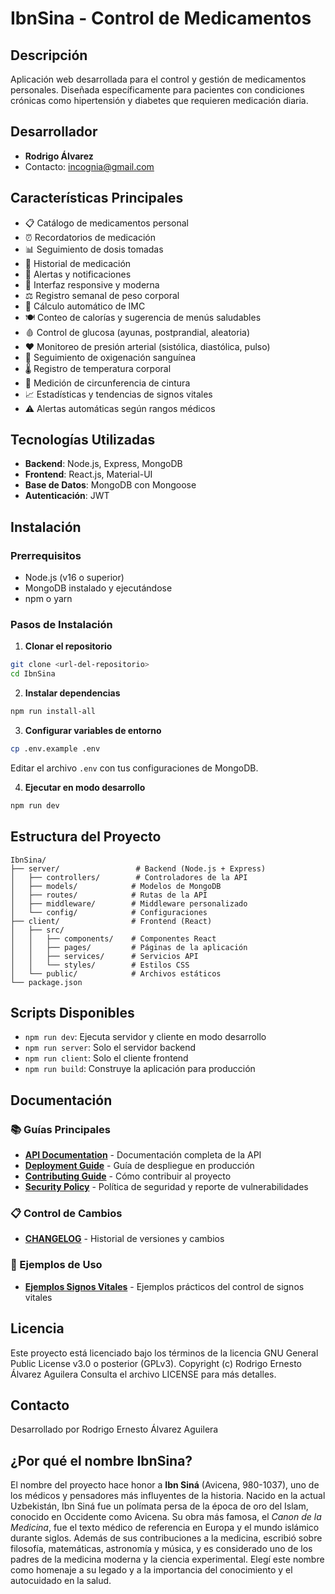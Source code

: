 # IbnSina - Control de Medicamentos

## Descripción
Aplicación web desarrollada para el control y gestión de medicamentos personales. Diseñada específicamente para pacientes con condiciones crónicas como hipertensión y diabetes que requieren medicación diaria.

## Desarrollador
- **Rodrigo Álvarez**
- Contacto: incognia@gmail.com

## Características Principales
- 📋 Catálogo de medicamentos personal
- ⏰ Recordatorios de medicación
- 📊 Seguimiento de dosis tomadas
- 📅 Historial de medicación
- 🔔 Alertas y notificaciones
- 📱 Interfaz responsive y moderna
- ⚖️ Registro semanal de peso corporal
- 🧮 Cálculo automático de IMC
- 🍽️ Conteo de calorías y sugerencia de menús saludables
- 🩸 Control de glucosa (ayunas, postprandial, aleatoria)
- ❤️ Monitoreo de presión arterial (sistólica, diastólica, pulso)
- 💨 Seguimiento de oxigenación sanguínea
- 🌡️ Registro de temperatura corporal
- 📏 Medición de circunferencia de cintura
- 📈 Estadísticas y tendencias de signos vitales
- ⚠️ Alertas automáticas según rangos médicos

## Tecnologías Utilizadas
- **Backend**: Node.js, Express, MongoDB
- **Frontend**: React.js, Material-UI
- **Base de Datos**: MongoDB con Mongoose
- **Autenticación**: JWT

## Instalación

### Prerrequisitos
- Node.js (v16 o superior)
- MongoDB instalado y ejecutándose
- npm o yarn

### Pasos de Instalación

1. **Clonar el repositorio**
```bash
git clone <url-del-repositorio>
cd IbnSina
```

2. **Instalar dependencias**
```bash
npm run install-all
```

3. **Configurar variables de entorno**
```bash
cp .env.example .env
```
Editar el archivo `.env` con tus configuraciones de MongoDB.

4. **Ejecutar en modo desarrollo**
```bash
npm run dev
```

## Estructura del Proyecto
```
IbnSina/
├── server/                 # Backend (Node.js + Express)
│   ├── controllers/        # Controladores de la API
│   ├── models/            # Modelos de MongoDB
│   ├── routes/            # Rutas de la API
│   ├── middleware/        # Middleware personalizado
│   └── config/            # Configuraciones
├── client/                # Frontend (React)
│   ├── src/
│   │   ├── components/    # Componentes React
│   │   ├── pages/         # Páginas de la aplicación
│   │   ├── services/      # Servicios API
│   │   └── styles/        # Estilos CSS
│   └── public/            # Archivos estáticos
└── package.json
```

## Scripts Disponibles
- `npm run dev`: Ejecuta servidor y cliente en modo desarrollo
- `npm run server`: Solo el servidor backend
- `npm run client`: Solo el cliente frontend
- `npm run build`: Construye la aplicación para producción

## Documentación

### 📚 Guías Principales
- **[API Documentation](API.md)** - Documentación completa de la API
- **[Deployment Guide](DEPLOYMENT.md)** - Guía de despliegue en producción
- **[Contributing Guide](CONTRIBUTING.md)** - Cómo contribuir al proyecto
- **[Security Policy](SECURITY.md)** - Política de seguridad y reporte de vulnerabilidades

### 📋 Control de Cambios
- **[CHANGELOG](CHANGELOG.md)** - Historial de versiones y cambios

### 📖 Ejemplos de Uso
- **[Ejemplos Signos Vitales](EJEMPLOS_SIGNOS_VITALES.md)** - Ejemplos prácticos del control de signos vitales

## Licencia
Este proyecto está licenciado bajo los términos de la licencia GNU General Public License v3.0 o posterior (GPLv3).
Copyright (c) Rodrigo Ernesto Álvarez Aguilera
Consulta el archivo LICENSE para más detalles.

## Contacto
Desarrollado por Rodrigo Ernesto Álvarez Aguilera 

## ¿Por qué el nombre IbnSina?

El nombre del proyecto hace honor a **Ibn Siná** (Avicena, 980-1037), uno de los médicos y pensadores más influyentes de la historia. Nacido en la actual Uzbekistán, Ibn Siná fue un polímata persa de la época de oro del Islam, conocido en Occidente como Avicena. Su obra más famosa, el _Canon de la Medicina_, fue el texto médico de referencia en Europa y el mundo islámico durante siglos. Además de sus contribuciones a la medicina, escribió sobre filosofía, matemáticas, astronomía y música, y es considerado uno de los padres de la medicina moderna y la ciencia experimental. Elegí este nombre como homenaje a su legado y a la importancia del conocimiento y el autocuidado en la salud. 
